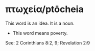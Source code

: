 # πτωχεία/ptōcheia
This word is an idea. It is a noun.
* This word means poverty.

See: 2 Corinthians 8:2, 9; Revelation 2:9
